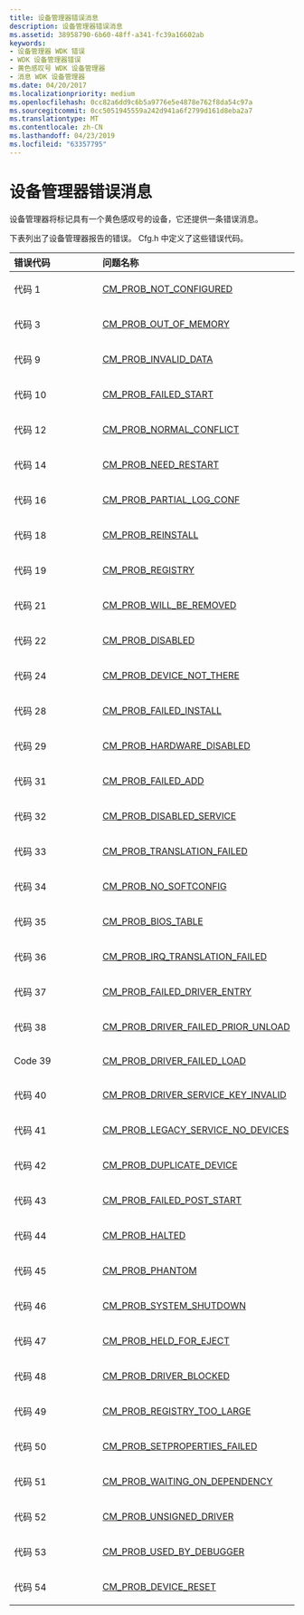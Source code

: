 ```yaml
---
title: 设备管理器错误消息
description: 设备管理器错误消息
ms.assetid: 38958790-6b60-48ff-a341-fc39a16602ab
keywords:
- 设备管理器 WDK 错误
- WDK 设备管理器错误
- 黄色感叹号 WDK 设备管理器
- 消息 WDK 设备管理器
ms.date: 04/20/2017
ms.localizationpriority: medium
ms.openlocfilehash: 0cc82a6dd9c6b5a9776e5e4878e762f8da54c97a
ms.sourcegitcommit: 0cc5051945559a242d941a6f2799d161d8eba2a7
ms.translationtype: MT
ms.contentlocale: zh-CN
ms.lasthandoff: 04/23/2019
ms.locfileid: "63357795"
---
```

# <a name="device-manager-error-messages"></a>设备管理器错误消息





设备管理器将标记具有一个黄色感叹号的设备，它还提供一条错误消息。

下表列出了设备管理器报告的错误。 Cfg.h 中定义了这些错误代码。

<table>
<colgroup>
<col width="50%" />
<col width="50%" />
</colgroup>
<thead>
<tr class="header">
<th align="left">错误代码</th>
<th align="left">问题名称</th>
</tr>
</thead>
<tbody>
<tr class="odd">
<td align="left"><p>代码 1</p></td>
<td align="left"><p><a href="cm-prob-not-configured.md" data-raw-source="[CM_PROB_NOT_CONFIGURED](cm-prob-not-configured.md)">CM_PROB_NOT_CONFIGURED</a></p></td>
</tr>
<tr class="even">
<td align="left"><p>代码 3</p></td>
<td align="left"><p><a href="cm-prob-out-of-memory.md" data-raw-source="[CM_PROB_OUT_OF_MEMORY](cm-prob-out-of-memory.md)">CM_PROB_OUT_OF_MEMORY</a></p></td>
</tr>
<tr class="odd">
<td align="left"><p>代码 9</p></td>
<td align="left"><p><a href="cm-prob-invalid-data.md" data-raw-source="[CM_PROB_INVALID_DATA](cm-prob-invalid-data.md)">CM_PROB_INVALID_DATA</a></p></td>
</tr>
<tr class="even">
<td align="left"><p>代码 10</p></td>
<td align="left"><p><a href="cm-prob-failed-start.md" data-raw-source="[CM_PROB_FAILED_START](cm-prob-failed-start.md)">CM_PROB_FAILED_START</a></p></td>
</tr>
<tr class="odd">
<td align="left"><p>代码 12</p></td>
<td align="left"><p><a href="cm-prob-normal-conflict.md" data-raw-source="[CM_PROB_NORMAL_CONFLICT](cm-prob-normal-conflict.md)">CM_PROB_NORMAL_CONFLICT</a></p></td>
</tr>
<tr class="even">
<td align="left"><p>代码 14</p></td>
<td align="left"><p><a href="cm-prob-need-restart.md" data-raw-source="[CM_PROB_NEED_RESTART](cm-prob-need-restart.md)">CM_PROB_NEED_RESTART</a></p></td>
</tr>
<tr class="odd">
<td align="left"><p>代码 16</p></td>
<td align="left"><p><a href="cm-prob-partial-log-conf.md" data-raw-source="[CM_PROB_PARTIAL_LOG_CONF](cm-prob-partial-log-conf.md)">CM_PROB_PARTIAL_LOG_CONF</a></p></td>
</tr>
<tr class="even">
<td align="left"><p>代码 18</p></td>
<td align="left"><p><a href="cm-prob-reinstall.md" data-raw-source="[CM_PROB_REINSTALL](cm-prob-reinstall.md)">CM_PROB_REINSTALL</a></p></td>
</tr>
<tr class="odd">
<td align="left"><p>代码 19</p></td>
<td align="left"><p><a href="cm-prob-registry.md" data-raw-source="[CM_PROB_REGISTRY](cm-prob-registry.md)">CM_PROB_REGISTRY</a></p></td>
</tr>
<tr class="even">
<td align="left"><p>代码 21</p></td>
<td align="left"><p><a href="cm-prob-will-be-removed.md" data-raw-source="[CM_PROB_WILL_BE_REMOVED](cm-prob-will-be-removed.md)">CM_PROB_WILL_BE_REMOVED</a></p></td>
</tr>
<tr class="odd">
<td align="left"><p>代码 22</p></td>
<td align="left"><p><a href="cm-prob-disabled.md" data-raw-source="[CM_PROB_DISABLED](cm-prob-disabled.md)">CM_PROB_DISABLED</a></p></td>
</tr>
<tr class="even">
<td align="left"><p>代码 24</p></td>
<td align="left"><p><a href="cm-prob-device-not-there.md" data-raw-source="[CM_PROB_DEVICE_NOT_THERE](cm-prob-device-not-there.md)">CM_PROB_DEVICE_NOT_THERE</a></p></td>
</tr>
<tr class="odd">
<td align="left"><p>代码 28</p></td>
<td align="left"><p><a href="cm-prob-failed-install.md" data-raw-source="[CM_PROB_FAILED_INSTALL](cm-prob-failed-install.md)">CM_PROB_FAILED_INSTALL</a></p></td>
</tr>
<tr class="even">
<td align="left"><p>代码 29</p></td>
<td align="left"><p><a href="cm-prob-hardware-disabled.md" data-raw-source="[CM_PROB_HARDWARE_DISABLED](cm-prob-hardware-disabled.md)">CM_PROB_HARDWARE_DISABLED</a></p></td>
</tr>
<tr class="odd">
<td align="left"><p>代码 31</p></td>
<td align="left"><p><a href="cm-prob-failed-add.md" data-raw-source="[CM_PROB_FAILED_ADD](cm-prob-failed-add.md)">CM_PROB_FAILED_ADD</a></p></td>
</tr>
<tr class="even">
<td align="left"><p>代码 32</p></td>
<td align="left"><p><a href="cm-prob-disabled-service.md" data-raw-source="[CM_PROB_DISABLED_SERVICE](cm-prob-disabled-service.md)">CM_PROB_DISABLED_SERVICE</a></p></td>
</tr>
<tr class="odd">
<td align="left"><p>代码 33</p></td>
<td align="left"><p><a href="cm-prob-translation-failed.md" data-raw-source="[CM_PROB_TRANSLATION_FAILED](cm-prob-translation-failed.md)">CM_PROB_TRANSLATION_FAILED</a></p></td>
</tr>
<tr class="even">
<td align="left"><p>代码 34</p></td>
<td align="left"><p><a href="cm-prob-no-softconfig.md" data-raw-source="[CM_PROB_NO_SOFTCONFIG](cm-prob-no-softconfig.md)">CM_PROB_NO_SOFTCONFIG</a></p></td>
</tr>
<tr class="odd">
<td align="left"><p>代码 35</p></td>
<td align="left"><p><a href="cm-prob-bios-table.md" data-raw-source="[CM_PROB_BIOS_TABLE](cm-prob-bios-table.md)">CM_PROB_BIOS_TABLE</a></p></td>
</tr>
<tr class="even">
<td align="left"><p>代码 36</p></td>
<td align="left"><p><a href="cm-prob-irq-translation-failed.md" data-raw-source="[CM_PROB_IRQ_TRANSLATION_FAILED](cm-prob-irq-translation-failed.md)">CM_PROB_IRQ_TRANSLATION_FAILED</a></p></td>
</tr>
<tr class="odd">
<td align="left"><p>代码 37</p></td>
<td align="left"><p><a href="cm-prob-failed-driver-entry.md" data-raw-source="[CM_PROB_FAILED_DRIVER_ENTRY](cm-prob-failed-driver-entry.md)">CM_PROB_FAILED_DRIVER_ENTRY</a></p></td>
</tr>
<tr class="even">
<td align="left"><p>代码 38</p></td>
<td align="left"><p><a href="cm-prob-driver-failed-prior-unload.md" data-raw-source="[CM_PROB_DRIVER_FAILED_PRIOR_UNLOAD](cm-prob-driver-failed-prior-unload.md)">CM_PROB_DRIVER_FAILED_PRIOR_UNLOAD</a></p></td>
</tr>
<tr class="odd">
<td align="left"><p>Code 39</p></td>
<td align="left"><p><a href="cm-prob-driver-failed-load.md" data-raw-source="[CM_PROB_DRIVER_FAILED_LOAD](cm-prob-driver-failed-load.md)">CM_PROB_DRIVER_FAILED_LOAD</a></p></td>
</tr>
<tr class="even">
<td align="left"><p>代码 40</p></td>
<td align="left"><p><a href="cm-prob-driver-service-key-invalid.md" data-raw-source="[CM_PROB_DRIVER_SERVICE_KEY_INVALID](cm-prob-driver-service-key-invalid.md)">CM_PROB_DRIVER_SERVICE_KEY_INVALID</a></p></td>
</tr>
<tr class="odd">
<td align="left"><p>代码 41</p></td>
<td align="left"><p><a href="cm-prob-legacy-service-no-devices.md" data-raw-source="[CM_PROB_LEGACY_SERVICE_NO_DEVICES](cm-prob-legacy-service-no-devices.md)">CM_PROB_LEGACY_SERVICE_NO_DEVICES</a></p></td>
</tr>
<tr class="even">
<td align="left"><p>代码 42</p></td>
<td align="left"><p><a href="cm-prob-duplicate-device.md" data-raw-source="[CM_PROB_DUPLICATE_DEVICE](cm-prob-duplicate-device.md)">CM_PROB_DUPLICATE_DEVICE</a></p></td>
</tr>
<tr class="odd">
<td align="left"><p>代码 43</p></td>
<td align="left"><p><a href="cm-prob-failed-post-start.md" data-raw-source="[CM_PROB_FAILED_POST_START](cm-prob-failed-post-start.md)">CM_PROB_FAILED_POST_START</a></p></td>
</tr>
<tr class="even">
<td align="left"><p>代码 44</p></td>
<td align="left"><p><a href="cm-prob-halted.md" data-raw-source="[CM_PROB_HALTED](cm-prob-halted.md)">CM_PROB_HALTED</a></p></td>
</tr>
<tr class="odd">
<td align="left"><p>代码 45</p></td>
<td align="left"><p><a href="cm-prob-phantom.md" data-raw-source="[CM_PROB_PHANTOM](cm-prob-phantom.md)">CM_PROB_PHANTOM</a></p></td>
</tr>
<tr class="even">
<td align="left"><p>代码 46</p></td>
<td align="left"><p><a href="cm-prob-system-shutdown.md" data-raw-source="[CM_PROB_SYSTEM_SHUTDOWN](cm-prob-system-shutdown.md)">CM_PROB_SYSTEM_SHUTDOWN</a></p></td>
</tr>
<tr class="odd">
<td align="left"><p>代码 47</p></td>
<td align="left"><p><a href="cm-prob-held-for-eject.md" data-raw-source="[CM_PROB_HELD_FOR_EJECT](cm-prob-held-for-eject.md)">CM_PROB_HELD_FOR_EJECT</a></p></td>
</tr>
<tr class="even">
<td align="left"><p>代码 48</p></td>
<td align="left"><p><a href="cm-prob-driver-blocked.md" data-raw-source="[CM_PROB_DRIVER_BLOCKED](cm-prob-driver-blocked.md)">CM_PROB_DRIVER_BLOCKED</a></p></td>
</tr>
<tr class="odd">
<td align="left"><p>代码 49</p></td>
<td align="left"><p><a href="cm-prob-registry-too-large.md" data-raw-source="[CM_PROB_REGISTRY_TOO_LARGE](cm-prob-registry-too-large.md)">CM_PROB_REGISTRY_TOO_LARGE</a></p></td>
</tr>
<tr class="even">
<td align="left"><p>代码 50</p></td>
<td align="left"><p><a href="cm-prob-setproperties-failed.md" data-raw-source="[CM_PROB_SETPROPERTIES_FAILED](cm-prob-setproperties-failed.md)">CM_PROB_SETPROPERTIES_FAILED</a></p></td>
</tr>
<tr class="odd">
<td align="left"><p>代码 51</p></td>
<td align="left"><p><a href="cm-prob-waiting-on-dependency.md" data-raw-source="[CM_PROB_WAITING_ON_DEPENDENCY](cm-prob-waiting-on-dependency.md)">CM_PROB_WAITING_ON_DEPENDENCY</a></p></td>
</tr>
<tr class="even">
<td align="left"><p>代码 52</p></td>
<td align="left"><p><a href="cm-prob-unsigned-driver.md" data-raw-source="[CM_PROB_UNSIGNED_DRIVER](cm-prob-unsigned-driver.md)">CM_PROB_UNSIGNED_DRIVER</a></p></td>
</tr>
<tr class="odd">
<td align="left"><p>代码 53</p></td>
<td align="left"><p><a href="cm-prob-used-by-debugger.md" data-raw-source="[CM_PROB_USED_BY_DEBUGGER](cm-prob-used-by-debugger.md)">CM_PROB_USED_BY_DEBUGGER</a></p></td>
</tr>
<tr class="even">
<td align="left"><p>代码 54</p></td>
<td align="left"><p><a href="cm-prob-device-reset.md" data-raw-source="[CM_PROB_DEVICE_RESET](cm-prob-device-reset.md)">CM_PROB_DEVICE_RESET</a></p></td>
</tr>
</tbody>
</table>

 

 

 





